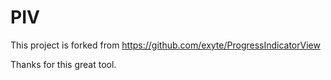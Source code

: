 # PIV

This project is forked from https://github.com/exyte/ProgressIndicatorView

Thanks for this great tool.

